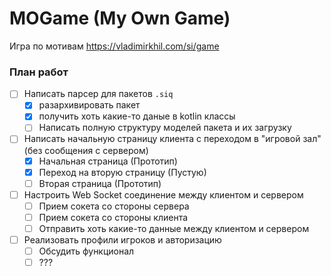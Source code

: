 # MOGame (My Own Game)
Игра по мотивам https://vladimirkhil.com/si/game
### План работ
- [ ] Написать парсер для пакетов `.siq`
    - [X] разархивировать пакет
    - [X] получить хоть какие-то даные в kotlin классы
    - [ ] Написать полную структуру моделей пакета и их загрузку
- [ ] Написать начальную страницу клиента с переходом в "игровой зал" (без сообщения с сервером)
    - [X] Начальная страница (Прототип)
    - [X] Переход на вторую страницу (Пустую)
    - [ ] Вторая страница (Прототип)
- [ ] Настроить Web Socket соединение между клиентом и сервером
    - [ ] Прием сокета со стороны сервера
    - [ ] Прием сокета со стороны клиента
    - [ ] Отправить хоть какие-то данные между клиентом и сервером
- [ ] Реализовать профили игроков и авторизацию
    - [ ] Обсудить функционал
    - [ ] ???